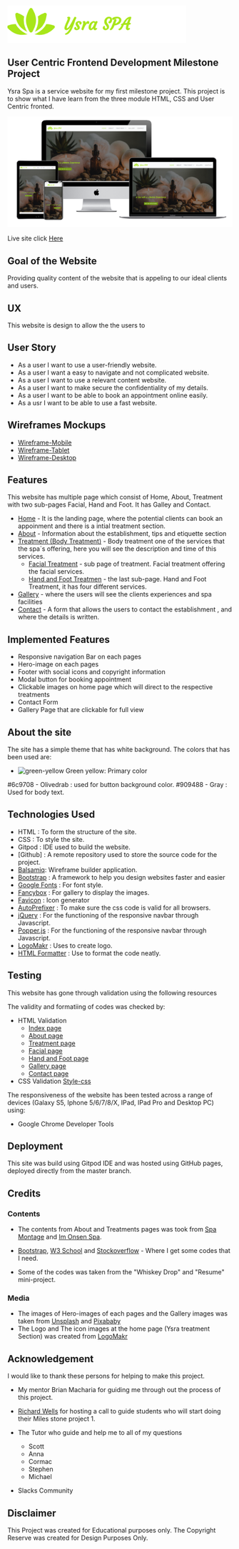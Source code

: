 ![Ysra Spa](assets/images/LogoMakr_9qu29R.png)

## User Centric Frontend Development Milestone Project

Ysra Spa is a service website for my first milestone project. This project is to show what I have learn from the three module HTML, CSS and User Centric fronted.



![multiple different screen sizes](readmeDocs/mockups/multi-device-mockups.png)

Live site click [Here](https://saharalnoor.github.io/ysra-spa-milestone-project-1/)

## Goal of the Website

Providing quality content of the website that is appeling to our ideal clients and users.


## UX

This website  is design to allow the the users to 

## User Story

- As a user I want to use a user-friendly website.
- As a user I want a easy to navigate and not complicated website.
- As a user I want to use a relevant content website.
- As a user I want to make secure the confidentiality of my details.
- As a user I want to be able to book an appointment online easily.
- As a usr I want to be able to use a fast website.


## Wireframes Mockups

- [Wireframe-Mobile](wireframeMockups/wireframes-mobile.pdf)
- [Wireframe-Tablet](wireframeMockups/wireframes-tablets.pdf)
- [Wireframe-Desktop](wireframeMockups/wireframe-desktops.pdf)


## Features

This website has multiple page which consist of Home, About, Treatment with two sub-pages Facial, Hand and Foot. It has Galley and Contact.

- [Home](index.html) - It is the landing page, where the potential clients can book an appoinment and there is a intial treatment section.
- [About](about.html) - Information about the establishment, tips and etiquette section
- [Treatment (Body Treatment)](treatment.html) - Body treatment one of the services that the spa´s offering, here you will see the description and time of this services.
    - [Facial Treatment](facial.html) - sub page of treatment. Facial treatment offering the facial services.
    - [Hand and Foot Treatmen](hand-and-foot.html) - the last sub-page. Hand and Foot Treatment, it has four different services.
- [Gallery](gallery.html) - where the users will see the clients experiences and spa facilities
- [Contact](contact.html) - A form that allows the users to contact the establishment , and where the details is written.


## Implemented Features

- Responsive navigation Bar on each pages
- Hero-image on each pages
- Footer with social icons and copyright information
- Modal button for booking appointment
- Clickable images on home page which will direct to the respective treatments
- Contact Form
- Gallery Page that are clickable for full view

## About the site

The site has a simple theme that has white background. The colors that has been used are:


 - ![green-yellow](readmeDocs/color/green-yellow.png)  Green yellow: Primary color


#6c9708 - Olivedrab : used for button background color.
#909488 - Gray : Used for body text.


## Technologies Used

- HTML : To form the structure of the site.
- CSS : To style the site.
- Gitpod : IDE used to build the website.
- [Github] :  A remote repository used to store the source code for the project.
- [Balsamiq](https://balsamiq.com/): Wireframe builder application.
- [Bootstrap](https://getbootstrap.com/) : A framework to help you design websites faster and easier
- [Google Fonts](https://fonts.google.com/) : For font style.
- [Fancybox](https://fancyapps.com/fancybox/3/) : For gallery to display the images.
- [Favicon](https://favicon.io) : Icon generator
- [AutoPrefixer](https://autoprefixer.github.io/) : To make sure the css code is valid for all browsers.
- [jQuery](https://jquery.com/) : For the functioning of the responsive navbar through Javascript.
- [Popper.js](https://popper.js.org/) : For the functioning of the responsive navbar through Javascript.
- [LogoMakr](https://logomakr.com/) : Uses to create logo.
- [HTML Formatter](https://htmlformatter.com/) : Use to format the code neatly.


## Testing

This website has gone through validation using the following resources

The validity and formatiing of codes was checked by:

- HTML Validation
    - [Index page](readmeDocs/html-validation/index-validation)
    - [About page](readmeDocs/html-validation/about-validation)
    - [Treatment page](readmeDocs/html-validation/treatment-validation)
    - [Facial page](readmeDocs/html-validation/facial-validation)
    - [Hand and Foot page](readmeDocs/html-validation/h&f-validation)
    - [Gallery page](readmeDocs/html-validation/gallery-validation)
    - [Contact page](readmeDocs/html-validation/contact-validation)
- CSS Validation
    [Style-css](readmeDocs/css-validation/css-validation)

The responsiveness of the website has been tested across a range of devices (Galaxy S5, Iphone 5/6/7/8/X, IPad, IPad Pro and Desktop PC) using:
- Google Chrome Developer Tools

## Deployment

This site was build using Gitpod IDE and was hosted using GitHub pages, deployed directly from the master branch. 


## Credits

### Contents

- The contents from About and Treatments pages was took from [Spa Montage](https://www.montagehotels.com/lagunabeach/spa/) and [Im Onsen Spa](http://www.imonsenspa.com/).

- [Bootstrap](https://getbootstrap.com), [W3 School](https://www.w3schools.com/) and [Stockoverflow](https://stackoverflow.com/) - Where I get some codes that I need.

- Some of the codes was taken from the "Whiskey Drop" and "Resume" mini-project.

### Media
- The images of Hero-images of each pages and the Gallery images was taken from [Unsplash](https://unsplash.com/) and [Pixababy](https://pixabay.com/sv/)
- The Logo and The icon images at the home page (Ysra treatment Section) was created from [LogoMakr](https://logomakr.com/)


## Acknowledgement

I would like to thank these persons for helping to make this project.

- My mentor Brian Macharia for guiding me through out the process of this project.

- [Richard Wells](https://github.com/D0nni387) for hosting a call to guide students who will start doing their Miles stone project 1.

- The Tutor who guide and help me to all of my questions 
    - Scott
    - Anna
    - Cormac 
    - Stephen
    - Michael

- Slacks Community

## Disclaimer

This Project was created for Educational purposes only. The Copyright Reserve was created for Design Purposes Only.
